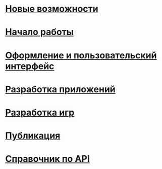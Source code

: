 # [Новые возможности](whats-new/toc.md)

# [Начало работы](get-started/toc.md)

# [Оформление и пользовательский интерфейс](design/toc.md)

# [Разработка приложений](develop/toc.md)

# [Разработка игр](gaming/toc.md)

# [Публикация](publish/toc.md)

# [Справочник по API](/uwp/)

